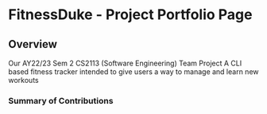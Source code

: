 # FitnessDuke - Project Portfolio Page

## Overview

Our AY22/23 Sem 2 CS2113 (Software Engineering) Team Project
A CLI based fitness tracker intended to give users a way to manage and learn new workouts


### Summary of Contributions